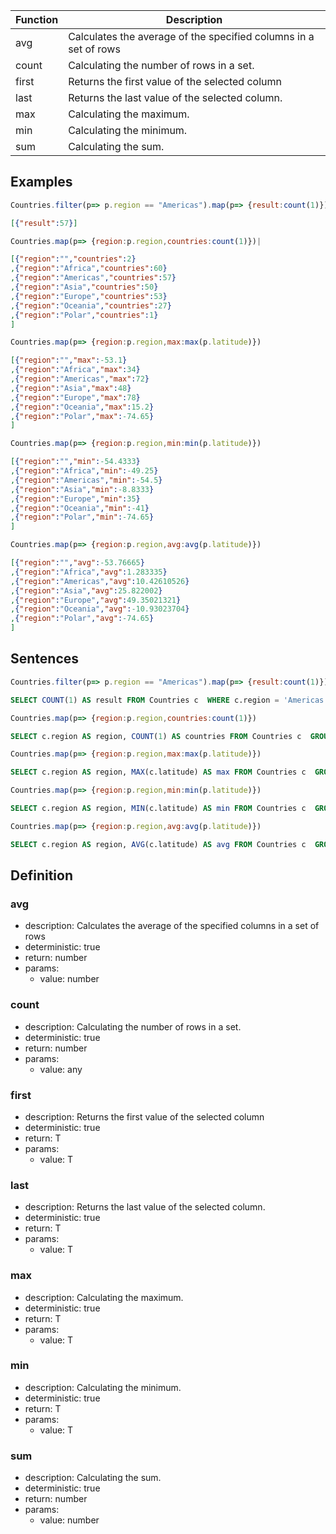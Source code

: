 |Function   |Description                                   										|
|-----------|-----------------------------------------------------------------|
|avg				|Calculates the average of the specified columns in a set of rows	|
|count			|Calculating the number of rows in a set.													|
|first			|Returns the first value of the selected column										|
|last				|Returns the last value of the selected column.										|
|max				|Calculating the maximum.																					|
|min				|Calculating the minimum.																					|
|sum				|Calculating the sum.																							|

## Examples

```js
Countries.filter(p=> p.region == "Americas").map(p=> {result:count(1)})
```

```json
[{"result":57}]
```

```js
Countries.map(p=> {region:p.region,countries:count(1)})|
```

```json
[{"region":"","countries":2}
,{"region":"Africa","countries":60}
,{"region":"Americas","countries":57}
,{"region":"Asia","countries":50}
,{"region":"Europe","countries":53}
,{"region":"Oceania","countries":27}
,{"region":"Polar","countries":1}
]
```

```js
Countries.map(p=> {region:p.region,max:max(p.latitude)})
```

```json
[{"region":"","max":-53.1}
,{"region":"Africa","max":34}
,{"region":"Americas","max":72}
,{"region":"Asia","max":48}
,{"region":"Europe","max":78}
,{"region":"Oceania","max":15.2}
,{"region":"Polar","max":-74.65}
]

```

```js
Countries.map(p=> {region:p.region,min:min(p.latitude)})
```

```json
[{"region":"","min":-54.4333}
,{"region":"Africa","min":-49.25}
,{"region":"Americas","min":-54.5}
,{"region":"Asia","min":-8.8333}
,{"region":"Europe","min":35}
,{"region":"Oceania","min":-41}
,{"region":"Polar","min":-74.65}
]
```

```js
Countries.map(p=> {region:p.region,avg:avg(p.latitude)})
```

```json
[{"region":"","avg":-53.76665}
,{"region":"Africa","avg":1.283335}
,{"region":"Americas","avg":10.42610526}
,{"region":"Asia","avg":25.822002}
,{"region":"Europe","avg":49.35021321}
,{"region":"Oceania","avg":-10.93023704}
,{"region":"Polar","avg":-74.65}
]
```

## Sentences

```js
Countries.filter(p=> p.region == "Americas").map(p=> {result:count(1)})
```

```sql
SELECT COUNT(1) AS result FROM Countries c  WHERE c.region = 'Americas' 
```

```js
Countries.map(p=> {region:p.region,countries:count(1)})
```

```sql
SELECT c.region AS region, COUNT(1) AS countries FROM Countries c  GROUP BY c.region 
```

```js
Countries.map(p=> {region:p.region,max:max(p.latitude)})
```

```sql
SELECT c.region AS region, MAX(c.latitude) AS max FROM Countries c  GROUP BY c.region 
```

```js
Countries.map(p=> {region:p.region,min:min(p.latitude)})
```

```sql
SELECT c.region AS region, MIN(c.latitude) AS min FROM Countries c  GROUP BY c.region 
```

```js
Countries.map(p=> {region:p.region,avg:avg(p.latitude)})
```

```sql
SELECT c.region AS region, AVG(c.latitude) AS avg FROM Countries c  GROUP BY c.region 
```

## Definition

### avg

- description: Calculates the average of the specified columns in a set of rows
- deterministic: true
- return: number
- params:
	- value: number

### count

- description: Calculating the number of rows in a set.
- deterministic: true
- return: number
- params:
	- value: any

### first

- description: Returns the first value of the selected column
- deterministic: true
- return: T
- params:
	- value: T

### last

- description: Returns the last value of the selected column.
- deterministic: true
- return: T
- params:
	- value: T

### max

- description: Calculating the maximum.
- deterministic: true
- return: T
- params:
	- value: T

### min

- description: Calculating the minimum.
- deterministic: true
- return: T
- params:
	- value: T

### sum

- description: Calculating the sum.
- deterministic: true
- return: number
- params:
	- value: number
